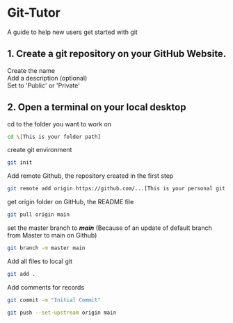 # Git-Tutor
A guide to help new users get started with git

## 1. Create a git repository on your GitHub Website.
Create the name  
Add a description (optional)  
Set to 'Public' or 'Private'

## 2. Open a terminal on your local desktop
cd to the folder you want to work on  
```bash
cd \[This is your folder path]
```

create git environment  
```bash
git init
```

Add remote Github, the repository created in the first step
```bash
git remote add origin https://github.com/...[This is your personal git HTML path]
```

get origin folder on GitHub, the README file
```bash
git pull origin main
```

set the master branch to ***main*** (Because of an update of default branch from Master to main on Github)  
```bash
git branch -m master main
```

Add all files to local git
```bash
git add .
```
  
Add comments for records
```bash
git commit -m "Initial Commit"
```

```bash
git push --set-upstream origin main
```
